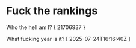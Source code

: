 # Fuck the rankings

Who the hell am I?
{ 21706937 }

What fucking year is it?
[ 2025-07-24T16:16:40Z ]

